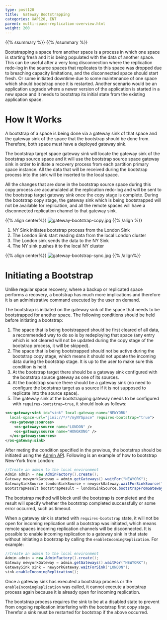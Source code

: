 ```yaml
---
type: post120
title:  Gateway Bootstrapping
categories: XAP120, ENT
parent: multi-space-replication-overview.html
weight: 200
---
```


{{% ssummary %}} {{% /ssummary %}}



Bootstrapping a space from another space is a process in which one space is starting fresh and it is being populated with the data of another space. This can be useful after a very long disconnection where the replication redo-log in the source spaces that replicates to this space was dropped due to breaching capacity limitations, and the disconnected space should start fresh. Or some initiated downtime due to some maintenance of one space which should bootstrap once it is restarted. Another scenario would be an application upgrade where a newer version of the application is started in a new space and it needs to bootstrap its initial state from the existing application space.

# How It Works

A bootstrap of a space is being done via a gateway sink of that space and the gateway sink of the space that the bootstrap should be done from. Therefore, both space must have a deployed gateway sink.

The bootstrap target space gateway sink will locate the gateway sink of the bootstrap source space and it will use the bootstrap source space gateway sink in order to initiate a recovery process from each partition primary space instance. All the data that will be received during the bootstrap process into the sink will be inserted to the local space.

All the changes that are done in the bootstrap source space during this copy process are accumulated at the replication redo-log and will be sent to the bootstrap target gateway sink once the copy stage is complete. During the bootstrap copy stage, the gateway sink which is being bootstrapped will not be available for replication, and all the remote spaces will have a disconnected replication channel to that gateway sink.

{{% align center%}}
![gateway-bootstrap-copy.jpg](/attachment_files/gateway-bootstrap-copy.jpg)
{{% /align %}}

1. NY Sink initiates bootstrap process from the London Sink
1. The London Sink start reading data from the local London cluster
1. The London sink sends the data to the NY Sink
1. The NY sink pushes it to the local NY cluster

{{% align center%}}
![gateway-bootstrap-sync.jpg](/attachment_files/gateway-bootstrap-sync.jpg)
{{% /align%}}

# Initiating a Bootstrap

Unlike regular space recovery, where a backup or replicated space performs a recovery, a bootstrap has much more implications and therefore it is an administrative command executed by the user on demand.

The bootstrap is initiated on the gateway sink of the space that needs to be bootstrapped for another space. The following conditions should be held before initiating a bootstrap:

1. The space that is being bootstrapped should be first cleared of all data, a recommended way to do so is by redeploying that space (any entry which is not cleared will not be updated during the copy stage of the bootstrap process, it will be skipped).
1. The space that is being bootstrapped should not be active during the bootstrap copy stage, which means it should not update the incoming data during the bootstrap stage. It is up to the user to make sure this condition is held.
1. At the bootstrap target there should be a gateway sink configured with the bootstrap source gateway as one of its sources.
1. At the bootstrap source there should be a gateway sink (no need to configure the bootstrap target as a source if it is not supposed to replicate into the source space).
1. The gateway sink at the bootstrapping gateway needs to be configured with `requires-bootstrap=true`, it should look as follows:


```xml
<os-gateway:sink id="sink" local-gateway-name="NEWYORK"
  local-space-url="jini://*/*/myNYSpace" requires-bootstrap="true">
  <os-gateway:sources>
    <os-gateway:source name="LONDON" />
    <os-gateway:source name="HONGKONG" />
  </os-gateway:sources>
</os-gateway:sink>
```

After meting the condition specified in the previous, the bootstrap should be initiated using the [Admin API](./administration-and-monitoring-api.html).
Following is an example of how to bootstrap New-York from London:


```java
//Create an admin to the local environment
Admin admin = new AdminFactory().create();
Gateway newyorkGateway = admin.getGateways().waitFor("NEWYORK");
GatewaySinkSource londonSinkSource = newyorkGateway.waitForSinkSource("LONDON");
BootstrapResult bootstrapResult = londonSinkSource.bootstrapFromGatewayAndWait, 3600, TimeUnit.SECONDS);
```

The bootstrap method will block until the bootstrap is completed and the result will specify whether the bootstrap completed successfully or some error occurred, such as timeout.

When a gateway sink is started with `requires-bootstrap` state, it will not be open for incoming replication until a bootstrap was initiated, which means remote spaces incoming replication channels will be disconnected. It is possible to enable incoming replication to a gateway sink in that state without initiating a bootstrap by calling the `enableIncomingReplication`. For example:


```java
//Create an admin to the local environment
Admin admin = new AdminFactory().create();
Gateway newyorkGateway = admin.getGateways().waitFor("NEWYORK");
GatewaySink sink = newyorkGateway.waitForSink("LONDON");
sink.enableIncomingReplication();
```

Once a gateway sink has executed a bootstrap process or the `enableIncomingReplication` was called, it cannot execute a bootstrap process again because it is already open for incoming replication.

The bootstrap process requires the sink to be at a disabled state to prevent from ongoing replication interfering with the bootstrap first copy stage. Therefor a sink must be restarted for bootstrap if the above occurred.

